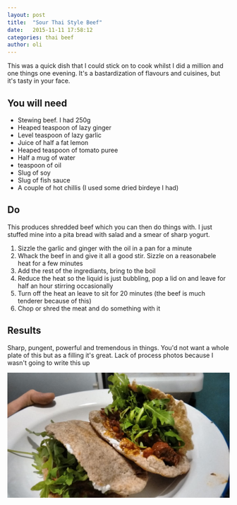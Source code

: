 ```yaml
---
layout: post
title:  "Sour Thai Style Beef"
date:   2015-11-11 17:58:12
categories: thai beef
author: oli
---
```


This was a quick dish that I could stick on to cook whilst I did a million and one things one evening.  It's a bastardization of flavours and cuisines, but it's tasty in your face. 


## You will need

* Stewing beef.  I had 250g
* Heaped teaspoon of lazy ginger
* Level teaspoon of lazy garlic
* Juice of half a fat lemon
* Heaped teaspoon of tomato puree
* Half a mug of water
* teaspoon of oil
* Slug of soy
* Slug of fish sauce
* A couple of hot chillis (I used some dried birdeye I had)

## Do

This produces shredded beef which you can then do things with.  I just stuffed mine into a pita bread with salad and a smear of sharp yogurt.

1. Sizzle the garlic and ginger with the oil in a pan for a minute
2. Whack the beef in and give it all a good stir. Sizzle on a reasonabele heat for a few minutes
3. Add the rest of the ingrediants, bring to the boil
4. Reduce the heat so the liquid is just bubbling, pop a lid on and leave for half an hour stirring occasionally
5. Turn off the heat an leave to sit for 20 minutes (the beef is much tenderer because of this)
6. Chop or shred the meat and do something with it


## Results

Sharp, pungent, powerful and tremendous in things.  You'd not want a whole plate of this but as a filling it's great.
Lack of process photos because I wasn't going to write this up

![Finished product](/images/soured-thai-beef.jpg)




